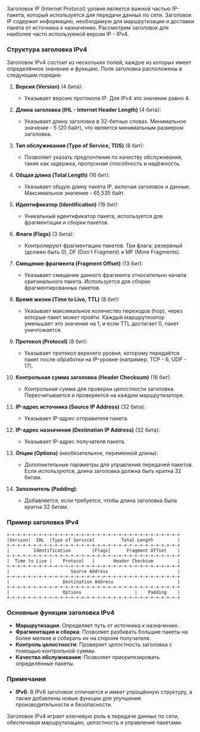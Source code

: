 Заголовок IP (Internet Protocol) уровня является важной частью IP-пакета, который используется для передачи данных по сети. Заголовок IP содержит информацию, необходимую для маршрутизации и доставки пакета от источника к назначению. Рассмотрим заголовок для наиболее часто используемой версии IP - IPv4.

### Структура заголовка IPv4

Заголовок IPv4 состоит из нескольких полей, каждое из которых имеет определённое значение и функцию. Поля заголовка расположены в следующем порядке:

1. **Версия (Version)** (4 бита):
   - Указывает версию протокола IP. Для IPv4 это значение равно 4.

2. **Длина заголовка (IHL - Internet Header Length)** (4 бита):
   - Указывает длину заголовка в 32-битных словах. Минимальное значение - 5 (20 байт), что является минимальным размером заголовка.

3. **Тип обслуживания (Type of Service, TOS)** (8 бит):
   - Позволяет указать предпочтения по качеству обслуживания, такие как задержка, пропускная способность и надёжность.

4. **Общая длина (Total Length)** (16 бит): 
   - Указывает общую длину пакета IP, включая заголовок и данные. Максимальное значение - 65,535 байт.

5. **Идентификатор (Identification)** (16 бит):
   - Уникальный идентификатор пакета, используется для фрагментации и сборки пакетов.

6. **Флаги (Flags)** (3 бита):
   - Контролируют фрагментацию пакетов. Три флага: резервный (должен быть 0), DF (Don't Fragment) и MF (More Fragments).

7. **Смещение фрагмента (Fragment Offset)** (13 бит):
   - Указывает смещение данного фрагмента относительно начала оригинального пакета. Используется для сборки фрагментированных пакетов.

8. **Время жизни (Time to Live, TTL)** (8 бит):
   - Указывает максимальное количество переходов (hop), через которые пакет может пройти. Каждый маршрутизатор уменьшает это значение на 1, и если TTL достигает 0, пакет уничтожается.

9. **Протокол (Protocol)** (8 бит):
   - Указывает протокол верхнего уровня, которому передаётся пакет после обработки на IP-уровне (например, TCP - 6, UDP - 17).

10. **Контрольная сумма заголовка (Header Checksum)** (16 бит):
    - Контрольная сумма для проверки целостности заголовка. Пересчитывается и проверяется на каждом маршрутизаторе.

11. **IP-адрес источника (Source IP Address)** (32 бита):
    - Указывает IP-адрес отправителя пакета.

12. **IP-адрес назначения (Destination IP Address)** (32 бита):
    - Указывает IP-адрес получателя пакета.

13. **Опции (Options)** (необязательное, переменной длины):
    - Дополнительные параметры для управления передачей пакетов. Если используются, длина заголовка должна быть кратна 32 битам.

14. **Заполнитель (Padding)**:
    - Добавляется, если требуется, чтобы длина заголовка была кратна 32 битам.

### Пример заголовка IPv4

```
+-+-+-+-+-+-+-+-+-+-+-+-+-+-+-+-+-+-+-+-+-+-+-+-+-+-+-+-+-+-+-+-+
|Version|  IHL  |Type of Service|          Total Length         |
+-+-+-+-+-+-+-+-+-+-+-+-+-+-+-+-+-+-+-+-+-+-+-+-+-+-+-+-+-+-+-+-+
|         Identification        |Flags|      Fragment Offset    |
+-+-+-+-+-+-+-+-+-+-+-+-+-+-+-+-+-+-+-+-+-+-+-+-+-+-+-+-+-+-+-+-+
|  Time to Live |    Protocol   |       Header Checksum         |
+-+-+-+-+-+-+-+-+-+-+-+-+-+-+-+-+-+-+-+-+-+-+-+-+-+-+-+-+-+-+-+-+
|                       Source Address                          |
+-+-+-+-+-+-+-+-+-+-+-+-+-+-+-+-+-+-+-+-+-+-+-+-+-+-+-+-+-+-+-+-+
|                    Destination Address                        |
+-+-+-+-+-+-+-+-+-+-+-+-+-+-+-+-+-+-+-+-+-+-+-+-+-+-+-+-+-+-+-+-+
|                    Options                    |    Padding    |
+-+-+-+-+-+-+-+-+-+-+-+-+-+-+-+-+-+-+-+-+-+-+-+-+-+-+-+-+-+-+-+-+
```

### Основные функции заголовка IPv4

- **Маршрутизация**: Определяет путь от источника к назначению.
- **Фрагментация и сборка**: Позволяет разбивать большие пакеты на более мелкие и собирать их на стороне получателя.
- **Контроль целостности**: Проверяет целостность заголовка с помощью контрольной суммы.
- **Качество обслуживания**: Позволяет приоритезировать определённые пакеты.

### Примечания

- **IPv6**: В IPv6 заголовок отличается и имеет упрощённую структуру, а также добавлены новые функции для улучшения производительности и безопасности.

Заголовок IPv4 играет ключевую роль в передаче данных по сети, обеспечивая маршрутизацию, целостность и управление пакетами.